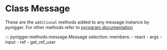 # Class Message

These are the `additional` methods added to any message instance by pynigger. For other methods refer to [pyrogram documentation](https://docs.pyrogram.org/api/bound-methods/#message)

::: pynigger.methods.message.Message
      selection:
          members:
            - react
            - args
            - input
            - ref
            - get_ref_user
